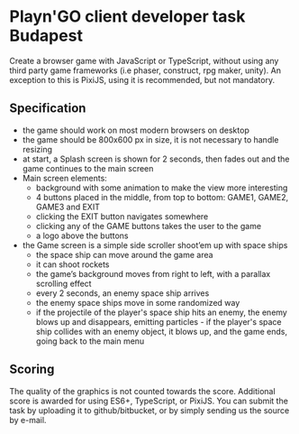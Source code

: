 # Playn'GO client developer task Budapest

Create a browser game with JavaScript or TypeScript, without using any third party game frameworks (i.e phaser, construct, rpg maker, unity). An exception to this is PixiJS, using it is recommended, but not mandatory. 

## Specification 
  - the game should work on most modern browsers on desktop 
  - the game should be 800x600 px in size, it is not necessary to handle resizing
  - at start, a Splash screen is shown for 2 seconds, then fades out and the game continues to the main screen 
  - Main screen elements: 
    - background with some animation to make the view more interesting 
    - 4 buttons placed in the middle, from top to bottom: GAME1, GAME2, GAME3 and EXIT 
    - clicking the EXIT button navigates somewhere 
    - clicking any of the GAME buttons takes the user to the game 
    - a logo above the buttons 
  - the Game screen is a simple side scroller shoot’em up with space ships
    - the space ship can move around the game area
    - it can shoot rockets
    - the game’s background moves from right to left, with a parallax scrolling effect
    - every 2 seconds, an enemy space ship arrives
    - the enemy space ships move in some randomized way
    - if the projectile of the player's space ship hits an enemy, the enemy blows up and disappears, emitting particles - if the player's space ship collides with an enemy object, it blows up, and the game ends, going back to the main menu
    
  ## Scoring

  The quality of the graphics is not counted towards the score. Additional score is awarded for using ES6+, TypeScript, or PixiJS. You can submit the task by uploading it to github/bitbucket, or by simply sending us the source by e-mail.